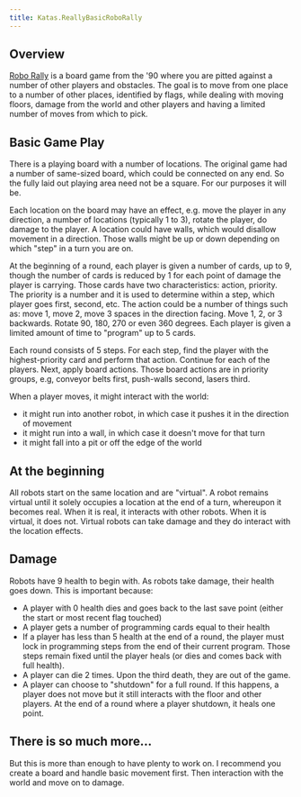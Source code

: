 ```yaml
---
title: Katas.ReallyBasicRoboRally
---
```

## Overview
[Robo Rally](http://en.wikipedia.org/wiki/RoboRally) is a board game from the '90 where you are pitted against a number of other players and obstacles. The goal is to move from one place to a number of other places, identified by flags, while dealing with moving floors, damage from the world and other players and having a limited number of moves from which to pick.

## Basic Game Play
There is a playing board with a number of locations. The original game had a number of same-sized board, which could be connected on any end. So the fully laid out playing area need not be a square. For our purposes it will be.

Each location on the board may have an effect, e.g. move the player in any direction, a number of locations (typically 1 to 3), rotate the player, do damage to the player. A location could have walls, which would disallow movement in a direction. Those walls might be up or down depending on which "step" in a turn you are on.

At the beginning of a round, each player is given a number of cards, up to 9, though the number of cards is reduced by 1 for each point of damage the player is carrying. Those cards have two characteristics: action, priority. The priority is a number and it is used to determine within a step, which player goes first, second, etc. The action could be a number of things such as: move 1, move 2, move 3 spaces in the direction facing. Move 1, 2, or 3 backwards. Rotate 90, 180, 270 or even 360 degrees. Each player is given a limited amount of time to "program" up to 5 cards.

Each round consists of 5 steps. For each step, find the player with the highest-priority card and perform that action. Continue for each of the players. Next, apply board actions. Those board actions are in priority groups, e.g, conveyor belts first, push-walls second, lasers third.

When a player moves, it might interact with the world:
* it might run into another robot, in which case it pushes it in the direction of movement
* it might run into a wall, in which case it doesn't move for that turn
* it might fall into a pit or off the edge of the world

## At the beginning
All robots start on the same location and are "virtual". A robot remains virtual until it solely occupies a location at the end of a turn, whereupon it becomes real. When it is real, it interacts with other robots. When it is virtual, it does not. Virtual robots can take damage and they do interact with the location effects.

## Damage
Robots have 9 health to begin with. As robots take damage, their health goes down. This is important because:
* A player with 0 health dies and goes back to the last save point (either the start or most recent flag touched)
* A player gets a number of programming cards equal to their health
* If a player has less than 5 health at the end of a round, the player must lock in programming steps from the end of their current program. Those steps remain fixed until the player heals (or dies and comes back with full health).
* A player can die 2 times. Upon the third death, they are out of the game.
* A player can choose to "shutdown" for a full round. If this happens, a player does not move but it still interacts with the floor and other players. At the end of a round where a player shutdown, it heals one point.

## There is so much more...
But this is more than enough to have plenty to work on. I recommend you create a board and handle basic movement first. Then interaction with the world and move on to damage.
